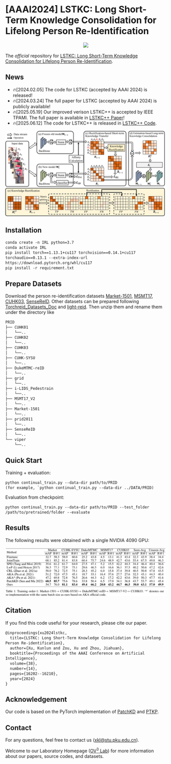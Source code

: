# [AAAI2024] LSTKC: Long Short-Term Knowledge Consolidation for Lifelong Person Re-Identification 
<p align="center">
<a href="https://github.com/zhoujiahuan1991/AAAI2024-LSTKC"><img src="https://hitscounter.dev/api/hit?url=https%3A%2F%2Fgithub.com%2Fzhoujiahuan1991%2FAAAI2024-LSTKC&label=LSTKC&icon=github&color=%233d8bfd"></a>
</p>

The *official* repository for [LSTKC: Long Short-Term Knowledge Consolidation for Lifelong Person Re-Identification](https://ojs.aaai.org/index.php/AAAI/article/view/29554).

## News
* 🔥[2024.02.05] The code for LSTKC (accepted by AAAI 2024) is released!
* 🔥[2024.03.24] The full paper for LSTKC (accepted by AAAI 2024) is publicly available!
* 🔥[2025.05.19] Our improved verison LSTKC++ is accepted by IEEE TPAMI. The full paper is available in [LSTKC++ Paper](https://ieeexplore.ieee.org/abstract/document/11010188/)!
* 🔥[2025.06.12] The code for LSTKC++ is released in [LSTKC++ Code](https://github.com/zhoujiahuan1991/LSTKC-Plus-Plus).
  
![Framework](figs/framework.png)

## Installation
```shell
conda create -n IRL python=3.7
conda activate IRL
pip install torch==1.13.1+cu117 torchvision==0.14.1+cu117 torchaudio==0.13.1 --extra-index-url https://download.pytorch.org/whl/cu117
pip install -r requirement.txt
```
## Prepare Datasets
Download the person re-identification datasets [Market-1501](https://drive.google.com/file/d/0B8-rUzbwVRk0c054eEozWG9COHM/view), [MSMT17](http://www.pkuvmc.com/dataset.html), [CUHK03](https://github.com/zhunzhong07/person-re-ranking/tree/master/evaluation/data/CUHK03), [SenseReID](https://drive.google.com/file/d/0B56OfSrVI8hubVJLTzkwV2VaOWM/view?resourcekey=0-PKtdd5m_Jatmi2n9Kb_gFQ). Other datasets can be prepared following [Torchreid_Datasets_Doc](https://kaiyangzhou.github.io/deep-person-reid/datasets.html) and [light-reid](https://github.com/wangguanan/light-reid).
Then unzip them and rename them under the directory like
```
PRID
├── CUHK01
│   └──..
├── CUHK02
│   └──..
├── CUHK03
│   └──..
├── CUHK-SYSU
│   └──..
├── DukeMTMC-reID
│   └──..
├── grid
│   └──..
├── i-LIDS_Pedestrain
│   └──..
├── MSMT17_V2
│   └──..
├── Market-1501
│   └──..
├── prid2011
│   └──..
├── SenseReID
│   └──..
└── viper
    └──..
```



## Quick Start
Training + evaluation:
```shell
python continual_train.py --data-dir path/to/PRID
(for example, `python continual_train.py --data-dir ../DATA/PRID)
```

Evaluation from checkpoint:
```shell
python continual_train.py --data-dir path/to/PRID --test_folder /path/to/pretrained/folder --evaluate
```

## Results
The following results were obtained with a single NVIDIA 4090 GPU:

![Results](figs/result.png)

## Citation
If you find this code useful for your research, please cite our paper.
```shell
@inproceedings{xu2024lstkc,
  title={LSTKC: Long Short-Term Knowledge Consolidation for Lifelong Person Re-identification},
  author={Xu, Kunlun and Zou, Xu and Zhou, Jiahuan},
  booktitle={Proceedings of the AAAI Conference on Artificial Intelligence},
  volume={38},
  number={14},
  pages={16202--16210},
  year={2024}
}
```


## Acknowledgement
Our code is based on the PyTorch implementation of [PatchKD](https://github.com/feifeiobama/PatchKD) and [PTKP](https://github.com/g3956/PTKP).

## Contact

For any questions, feel free to contact us (xkl@stu.pku.edu.cn).

Welcome to our Laboratory Homepage ([OV<sup>3</sup> Lab](https://zhoujiahuan1991.github.io/)) for more information about our papers, source codes, and datasets.

